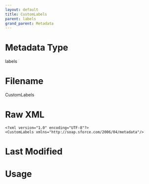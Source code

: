 ```yaml
---
layout: default
title: CustomLabels
parent: labels
grand_parent: Metadata
---
```

# Metadata Type
labels


# Filename 
CustomLabels


# Raw XML
```
<?xml version="1.0" encoding="UTF-8"?>
<CustomLabels xmlns="http://soap.sforce.com/2006/04/metadata"/>
```


# Last Modified


# Usage
